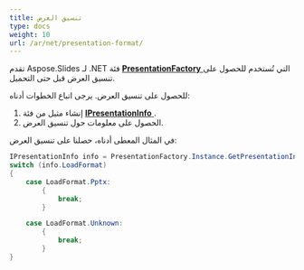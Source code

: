 ```yaml
---
title: تنسيق العرض
type: docs
weight: 10
url: /ar/net/presentation-format/
---
```


تقدم Aspose.Slides لـ .NET فئة [**PresentationFactory** ](https://reference.aspose.com/slides/net/aspose.slides/presentationfactory) التي تُستخدم للحصول على تنسيق العرض قبل حتى التحميل.

للحصول على تنسيق العرض. يرجى اتباع الخطوات أدناه:

1. إنشاء مثيل من فئة [**IPresentationInfo** ](https://reference.aspose.com/slides/net/aspose.slides/ipresentationinfo).
1. الحصول على معلومات حول تنسيق العرض.

في المثال المعطى أدناه، حصلنا على تنسيق العرض:

```c#
IPresentationInfo info = PresentationFactory.Instance.GetPresentationInfo("HelloWorld.pptx");
switch (info.LoadFormat)
{
    case LoadFormat.Pptx:
        {
            break;
        }

    case LoadFormat.Unknown:
        {
            break;
        }
}
```